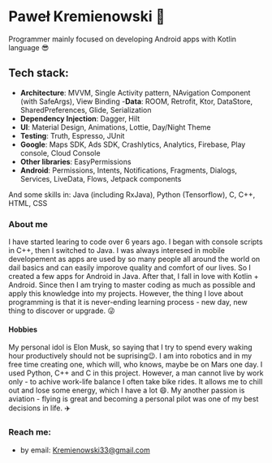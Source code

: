 # Paweł Kremienowski 👋

Programmer mainly focused on developing Android apps with Kotlin language :sunglasses:

## Tech stack:
- **Architecture**: MVVM, Single Activity pattern, NAvigation Component (with SafeArgs), View Binding
-**Data**: ROOM, Retrofit, Ktor, DataStore, SharedPreferences, Glide, Serialization
- **Dependency Injection**: Dagger, Hilt
- **UI**: Material Design, Animations, Lottie, Day/Night Theme
- **Testing**: Truth, Espresso, JUnit
- **Google**: Maps SDK, Ads SDK, Crashlytics, Analytics, Firebase, Play console, Cloud Console
- **Other libraries**: EasyPermissions
- **Android**: Permissions, Intents, Notifications, Fragments, Dialogs, Services, LiveData, Flows, Jetpack components

And some skills in: Java (including RxJava), Python (Tensorflow), C, C++, HTML, CSS

### About me
I have started learing to code over 6 years ago. I began with console scripts in C++, then I switched to Java. I was always interesed in mobile developement as apps are used by so many people all around the world on dail basics and can easily imporove quality and comfort of our lives. So I created a few apps for Android in Java. After that, I fall in love with Kotlin + Android. Since then I am trying to master coding as much as possible and apply this knowledge into my projects. However, the thing I love about programming is that it is never-ending learning process - new day, new thing to discover or upgrade. 😜

#### Hobbies
My personal idol is Elon Musk, so saying that I try to spend every waking hour productively should not be suprising😉. I am into robotics and in my free time creating one, which will, who knows, maybe be on Mars one day. I used Python, C++ and C in this project. However, a man cannot live by work only - to achive work-life balance I often take bike rides. It allows me to chill out and lose some energy, which I have a lot 😄. My another passion is aviation - flying is great and becoming a personal pilot was one of my best decisions in life. ✈️

### Reach me:
- by email: Kremienowski33@gmail.com
